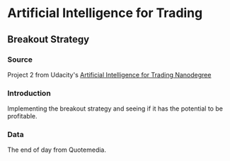 # Artificial Intelligence for Trading 

## Breakout Strategy

### Source 

Project 2 from Udacity's [Artificial Intelligence for Trading Nanodegree](https://www.udacity.com/course/ai-for-trading--nd880)

### Introduction

Implementing the breakout strategy and seeing if it has the potential to be profitable.

### Data

The end of day from Quotemedia.
